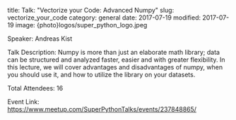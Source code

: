 title: Talk: "Vectorize your Code: Advanced Numpy"
slug: vectorize_your_code
category: general
date: 2017-07-19
modified: 2017-07-19
image: {photo}logos/super_python_logo.jpeg

Speaker: Andreas Kist

Talk Description: Numpy is more than just an elaborate math library; data can be structured and analyzed faster, easier and with greater flexibility. In this lecture, we will cover advantages and disadvantages of numpy, when you should use it, and how to utilize the library on your datasets.

Total Attendees: 16

Event Link: https://www.meetup.com/SuperPythonTalks/events/237848865/
